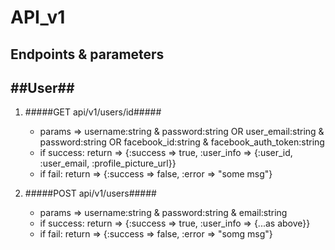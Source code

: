 API_v1
====

Endpoints & parameters
----

##User##
---

1. #####GET api/v1/users/id#####
   - params => username:string & password:string OR user_email:string & password:string OR facebook_id:string & facebook_auth_token:string
   - if success:
   return => {:success => true, :user_info => {:user_id, :user_email, :profile_picture_url}}
   - if fail:
   return => {:success => false, :error => "some msg"}


2. #####POST api/v1/users#####
   - params => username:string & password:string & email:string
   - if success:
   return => {:success => true, :user_info => {...as above}}
   - if fail:
   return => {:success => false, :error => "somg msg"}
